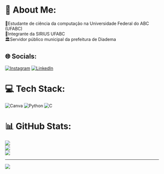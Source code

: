 # 💫 About Me:
🔭Estudante de ciência da computação na Universidade Federal do ABC (UFABC)<br>🌟Integrante da SIRIUS UFABC<br>🏛Servidor público municipal da prefeitura de Diadema


## 🌐 Socials:
[![Instagram](https://img.shields.io/badge/Instagram-%23E4405F.svg?logo=Instagram&logoColor=white)](https://instagram.com/eric.niskiy) [![LinkedIn](https://img.shields.io/badge/LinkedIn-%230077B5.svg?logo=linkedin&logoColor=white)](https://linkedin.com/in/www.linkedin.com/in/eric-frazão-597345260) 

# 💻 Tech Stack:
![Canva](https://img.shields.io/badge/Canva-%2300C4CC.svg?style=for-the-badge&logo=Canva&logoColor=white) ![Python](https://img.shields.io/badge/python-3670A0?style=for-the-badge&logo=python&logoColor=ffdd54) ![C](https://img.shields.io/badge/c-%2300599C.svg?style=for-the-badge&logo=c&logoColor=white)
# 📊 GitHub Stats:
![](https://github-readme-stats.vercel.app/api?username=EricNiskiy&theme=tokyonight&hide_border=false&include_all_commits=false&count_private=false)<br/>
![](https://github-readme-streak-stats.herokuapp.com/?user=EricNiskiy&theme=tokyonight&hide_border=false)<br/>
![](https://github-readme-stats.vercel.app/api/top-langs/?username=EricNiskiy&theme=tokyonight&hide_border=false&include_all_commits=false&count_private=false&layout=compact)

---
[![](https://visitcount.itsvg.in/api?id=EricNiskiy&icon=1&color=2)](https://visitcount.itsvg.in)

<!-- Proudly created with GPRM ( https://gprm.itsvg.in ) -->
